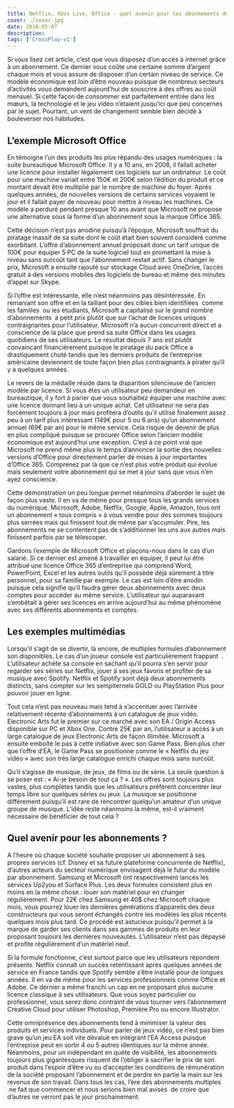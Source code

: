 ```yaml
---
title: Netflix, Xbox Live, Office - quel avenir pour les abonnements de services ?
cover: ./cover.jpg
date: 2018-05-07
description: 
tags: ['CrossPlay-v1']
---
```

Si vous lisez cet article, c’est que vous disposez d’un accès à internet grâce à un abonnement. Ce dernier vous coûte une certaine somme d’argent chaque mois et vous assure de disposer d’un certain niveau de service. Ce modèle économique est loin d’être nouveau puisque de nombreux secteurs d’activités vous demandent aujourd’hui de souscrire à des offres au coût mensuel. Si cette façon de consommer est parfaitement entrée dans les mœurs, la technologie et le jeu vidéo n’étaient jusqu’ici que peu concernés par le sujet. Pourtant, un vent de changement semble bien décidé à bouleverser nos habitudes.

## L’exemple Microsoft Office
En témoigne l’un des produits les plus répandu des usages numériques : la suite bureautique Microsoft Office. Il y a 10 ans, en 2008, il fallait acheter une licence pour installer légalement ces logiciels sur un ordinateur. Le coût pour une machine variait entre 150€ et 200€ selon l’édition du produit et ce montant devait être multiplié par le nombre de machine du foyer. Après quelques années, de nouvelles versions de certains services voyaient le jour et il fallait payer de nouveau pour mettre à niveau les machines. Ce modèle a perduré pendant presque 10 ans avant que Microsoft ne propose une alternative sous la forme d’un abonnement sous la marque Office 365.

Cette décision n’est pas anodine puisqu’à l’époque, Microsoft souffrait du piratage massif de sa suite dont le coût était bien souvent considéré comme exorbitant. L’offre d’abonnement annuel proposait donc un tarif unique de 100€ pour équiper 5 PC de la suite logiciel tout en promettant la mise à niveau sans surcoût tant que l’abonnement restait actif. Sans changer le prix, Microsoft a ensuite rajouté sur stockage Cloud avec OneDrive, l’accès gratuit à des versions mobiles des logiciels de bureau et même des minutes d’appel sur Skype.

Si l’offre est intéressante, elle n’est néanmoins pas désintéressée. En remaniant son offre et en la taillant pour des cibles bien identifiées  comme les familles  ou les étudiants, Microsoft a capitalisé sur le grand nombre d’abonnements  à petit prix plutôt que sur l’achat de licences uniques contraignantes pour l’utilisateur. Microsoft n’a aucun concurrent direct et a conscience de la place que prend sa suite Office dans les usages quotidiens de ses utilisateurs. Le résultat depuis 7 ans est plutôt convaincant financièrement puisque le piratage du pack Office a drastiquement chuté tandis que les derniers produits de l’entreprise américaine deviennent de toute façon bien plus contraignants à pirater qu’il y a quelques années.

Le revers de la médaille réside dans la disparition silencieuse de l’ancien modèle par licence. Si vous êtes un utilisateur peu demandeur en bureautique, il y fort à parier que vous souhaitiez équiper une machine avec une licence donnant lieu à un unique achat. Cet utilisateur ne sera pas forcément toujours à jour mais profitera d’outils qu’il utilise finalement assez peu à un tarif plus intéressant (149€ pour 5 ou 6 ans) qu’un abonnement annuel (69€ par an) pour le même service. Cela risque de devenir de plus en plus compliqué puisque se procurer Office selon l’ancien modèle économique est aujourd’hui une exception. C’est à ce point vrai que Microsoft ne prend même plus le temps d’annoncer la sortie des nouvelles versions d’Office pour directement parler de mises à jour importantes d’Office 365. Comprenez par là que ce n’est plus votre produit qui évolue mais seulement votre abonnement qui se met à jour sans que vous n’en ayez conscience.

Cette démonstration un peu longue permet néanmoins d’aborder le sujet de façon plus vaste. Il en va de même pour presque tous les grands services du numérique. Microsoft, Adobe, Netflix, Google, Apple, Amazon, tous ont un abonnement « tous compris » à vous vendre pour des sommes toujours plus serrées mais qui finissent tout de même par s’accumuler. Pire, les abonnements ne se contentent pas de s’additionner les uns aux autres mais finissent parfois par se télescoper.

Gardons l’exemple de Microsoft Office et plaçons-nous dans le cas d’un salarié. Si ce dernier est amené à travailler en équiper, il peut lui être attribué une licence Office 365 d’entreprise qui comprend Word, PowerPoint, Excel et les autres outils qu’il possède déjà sûrement à titre personnel, pour sa famille par exemple. Le cas est loin d’être anodin puisque cela signifie qu’il faudra gérer deux abonnements avec deux comptes pour accéder au même service. L’utilisateur qui auparavant s’embêtait à gérer ses licences en arrive aujourd’hui au même phénomène avec ses différents abonnements et comptes.

## Les exemples multimédias
Lorsqu’il s’agit de se divertir, là encore, de multiples formules d’abonnement son disponibles. Le cas d’un joueur console est particulièrement frappant  . L’utilisateur achète sa console en sachant qu’il pourra s’en servir pour regarder ses séries sur Netflix, jouer à ses jeux favoris et profiter de sa musique avec Spotify. Netflix et Spotify sont déjà deux abonnements distincts, sans compter sur les sempiternels GOLD ou PlayStation Plus pour pouvoir jouer en ligne.

Tout cela n’est pas nouveau mais tend à s’accentuer avec l’arrivée relativement récente d’abonnements à un catalogue de jeux vidéo. Electronic Arts fut le premier sur ce marché avec son EA / Origin Access disponible sur PC et Xbox One. Contre 25€ par an, l’utilisateur a accès à un large catalogue de jeux Electronic Arts de façon illimitée. Microsoft a ensuite emboîté le pas à cette initiative avec son Game Pass. Bien plus cher que l’offre d’EA, le Game Pass se positionne comme le « Netflix du jeu vidéo » avec son très large catalogue enrichi chaque mois sans surcoût.

Qu’il s’agisse de musique, de jeux, de films ou de série. La seule question à se poser est : « Ai-je besoin de tout ça ? ». Les offres sont toujours plus vastes, plus complètes tandis que les utilisateurs préfèrent concentrer leur temps libre sur quelques séries ou jeux. La musique se positionne différement puisqu’il est rare de rencontrer quelqu’un amateur d’un unique groupe de musique. L’idée reste néanmoins la même, est-il vraiment nécessaire de bénéficier de tout cela ?

## Quel avenir pour les abonnements ?
A l’heure où chaque société souhaite proposer un abonnement à ses propres services (cf. Disney et sa future plateforme concurrente de Netflix), d’autres acteurs du secteur numérique envisagent déjà le futur du modèle par abonnement. Samsung et Microsoft ont respectivement lancés les services Up2you et Surface Plus. Les deux formules consistent plus en moins en la même chose : louer son matériel pour en changer régulièrement. Pour 22€ chez Samsung et 40$ chez Microsoft chaque mois, vous pourrez louer les dernières générations d’appareils des deux constructeurs qui vous seront échangés contre les modèles les plus récents quelques mois plus tard. Ce procédé est astucieux puisqu’il permet à la marque de garder ses clients dans ses gammes de produits en leur proposant toujours les dernières nouveautés. L’utilisateur n’est pas dépaysé et profite régulièrement d’un matériel neuf.

Si la formule fonctionne, c’est surtout parce que les utilisateurs répondent présents. Netflix connaît un succès retentissant après quelques années de service en France tandis que Spotify semble s’être installé pour de longues années. Il en va de même pour les services professionnels comme Office et Adobe. Ce dernier a même franchi un cap en ne proposant plus aucune licence classique à ses utilisateurs. Que vous soyez particulier ou professionnel, vous serez donc contraint de vous tourner vers l’abonnement Creative Cloud pour utiliser Photoshop, Première Pro ou encore Illustrator.

Cette omniprésence des abonnements tend à minimiser la valeur des produits et services individuels. Pour parler de jeux vidéo, ce n’est pas bien grave qu’un jeu EA soit vite dévalué en intégrant l’EA Access puisque l’entreprise peut en sortir 4 ou 5 autres identiques sur la même année. Néanmoins, pour un indépendant en quête de visibilité, les abonnements toujours plus gigantesques risquent de l’obliger à sacrifier le prix de son produit dans l’espoir d’être vu ou d’accepter les conditions de rémunération de la société proposant l’abonnement et de perdre en partie la main sur les revenus de son travail. Dans tous les cas, l’ère des abonnements multiples  ne fait que commencer et nous serions bien mal avisés  de croire que d’autres ne verront pas le jour prochainement.

